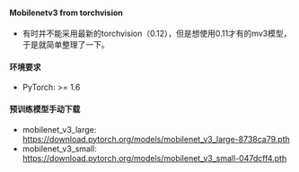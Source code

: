 #### Mobilenetv3 from torchvision
- 有时并不能采用最新的torchvision（0.12），但是想使用0.11才有的mv3模型，于是就简单整理了一下。

#### 环境要求
- PyTorch: >= 1.6

#### 预训练模型手动下载
- mobilenet_v3_large: https://download.pytorch.org/models/mobilenet_v3_large-8738ca79.pth
- mobilenet_v3_small: https://download.pytorch.org/models/mobilenet_v3_small-047dcff4.pth